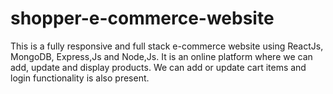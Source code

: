 # shopper-e-commerce-website
This is a fully responsive and full stack e-commerce website using ReactJs, MongoDB, Express,Js and Node,Js. It is an online platform where we can add, update and display products. We can add or update cart items and login functionality is also present.
